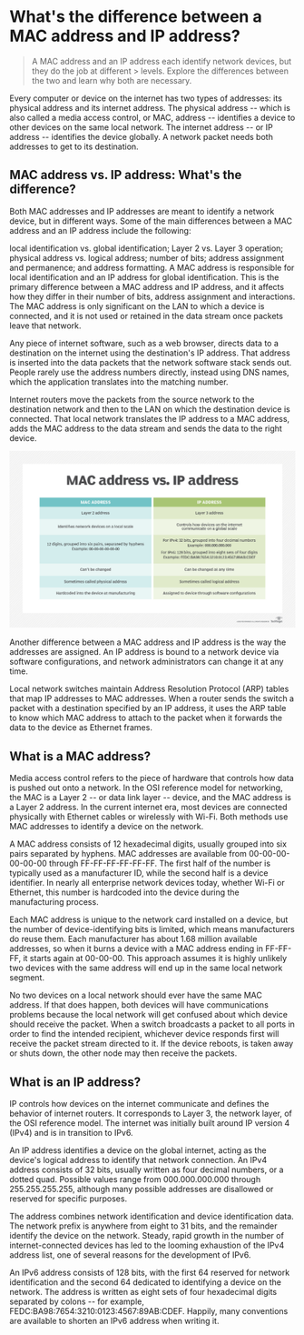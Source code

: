 # What's the difference between a MAC address and IP address?

> A MAC address and an IP address each identify network devices, but they do the job at different > levels. Explore the differences between the two and learn why both are necessary.

Every computer or device on the internet has two types of addresses: its physical address and its internet address. The physical address -- which is also called a media access control, or MAC, address -- identifies a device to other devices on the same local network. The internet address -- or IP address -- identifies the device globally. A network packet needs both addresses to get to its destination.

## MAC address vs. IP address: What's the difference?
Both MAC addresses and IP addresses are meant to identify a network device, but in different ways. Some of the main differences between a MAC address and an IP address include the following:

local identification vs. global identification;
Layer 2 vs. Layer 3 operation;
physical address vs. logical address;
number of bits;
address assignment and permanence; and
address formatting.
A MAC address is responsible for local identification and an IP address for global identification. This is the primary difference between a MAC address and IP address, and it affects how they differ in their number of bits, address assignment and interactions. The MAC address is only significant on the LAN to which a device is connected, and it is not used or retained in the data stream once packets leave that network.

Any piece of internet software, such as a web browser, directs data to a destination on the internet using the destination's IP address. That address is inserted into the data packets that the network software stack sends out. People rarely use the address numbers directly, instead using DNS names, which the application translates into the matching number.

Internet routers move the packets from the source network to the destination network and then to the LAN on which the destination device is connected. That local network translates the IP address to a MAC address, adds the MAC address to the data stream and sends the data to the right device.

![Alt text](image.png)

Another difference between a MAC address and IP address is the way the addresses are assigned. An IP address is bound to a network device via software configurations, and network administrators can change it at any time.

Local network switches maintain Address Resolution Protocol (ARP) tables that map IP addresses to MAC addresses. When a router sends the switch a packet with a destination specified by an IP address, it uses the ARP table to know which MAC address to attach to the packet when it forwards the data to the device as Ethernet frames.

## What is a MAC address?
Media access control refers to the piece of hardware that controls how data is pushed out onto a network. In the OSI reference model for networking, the MAC is a Layer 2 -- or data link layer -- device, and the MAC address is a Layer 2 address. In the current internet era, most devices are connected physically with Ethernet cables or wirelessly with Wi-Fi. Both methods use MAC addresses to identify a device on the network.

A MAC address consists of 12 hexadecimal digits, usually grouped into six pairs separated by hyphens. MAC addresses are available from 00-00-00-00-00-00 through FF-FF-FF-FF-FF-FF. The first half of the number is typically used as a manufacturer ID, while the second half is a device identifier. In nearly all enterprise network devices today, whether Wi-Fi or Ethernet, this number is hardcoded into the device during the manufacturing process.

Each MAC address is unique to the network card installed on a device, but the number of device-identifying bits is limited, which means manufacturers do reuse them. Each manufacturer has about 1.68 million available addresses, so when it burns a device with a MAC address ending in FF-FF-FF, it starts again at 00-00-00. This approach assumes it is highly unlikely two devices with the same address will end up in the same local network segment.

No two devices on a local network should ever have the same MAC address. If that does happen, both devices will have communications problems because the local network will get confused about which device should receive the packet. When a switch broadcasts a packet to all ports in order to find the intended recipient, whichever device responds first will receive the packet stream directed to it. If the device reboots, is taken away or shuts down, the other node may then receive the packets.

## What is an IP address?
IP controls how devices on the internet communicate and defines the behavior of internet routers. It corresponds to Layer 3, the network layer, of the OSI reference model. The internet was initially built around IP version 4 (IPv4) and is in transition to IPv6.

An IP address identifies a device on the global internet, acting as the device's logical address to identify that network connection. An IPv4 address consists of 32 bits, usually written as four decimal numbers, or a dotted quad. Possible values range from 000.000.000.000 through 255.255.255.255, although many possible addresses are disallowed or reserved for specific purposes.

The address combines network identification and device identification data. The network prefix is anywhere from eight to 31 bits, and the remainder identify the device on the network. Steady, rapid growth in the number of internet-connected devices has led to the looming exhaustion of the IPv4 address list, one of several reasons for the development of IPv6.

An IPv6 address consists of 128 bits, with the first 64 reserved for network identification and the second 64 dedicated to identifying a device on the network. The address is written as eight sets of four hexadecimal digits separated by colons -- for example, FEDC:BA98:7654:3210:0123:4567:89AB:CDEF. Happily, many conventions are available to shorten an IPv6 address when writing it. 

